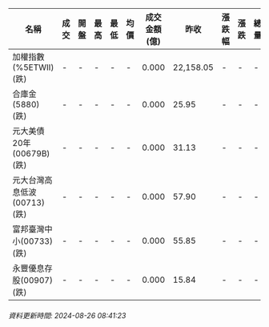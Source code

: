 | 名稱 | 成交 | 開盤 | 最高 | 最低 | 均價 | 成交金額(億) | 昨收 | 漲跌幅 | 漲跌 | 總量 | 昨量 | 振幅 |
| -------- | -------- | -------- | -------- |-------- | -------- | -------- |-------- |-------- |-------- | -------- | -------- |-------- |
|加權指數(%5ETWII) (跌)|-|-|-|-|-|0.000|22,158.05|-|-|-|-|0.00%|
|合庫金(5880) (跌)|-|-|-|-|-|0.000|25.95|-|-|-|-|0.00%|
|元大美債20年(00679B) (跌)|-|-|-|-|-|0.000|31.13|-|-|-|-|0.00%|
|元大台灣高息低波(00713) (跌)|-|-|-|-|-|0.000|57.90|-|-|-|-|0.00%|
|富邦臺灣中小(00733) (跌)|-|-|-|-|-|0.000|55.85|-|-|-|-|0.00%|
|永豐優息存股(00907) (跌)|-|-|-|-|-|0.000|15.84|-|-|-|-|0.00%|
###### 資料更新時間: 2024-08-26 08:41:23